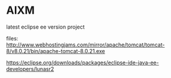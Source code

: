 # AIXM

latest eclipse ee version project  


files:  
http://www.webhostingjams.com/mirror/apache/tomcat/tomcat-8/v8.0.21/bin/apache-tomcat-8.0.21.exe


https://eclipse.org/downloads/packages/eclipse-ide-java-ee-developers/lunasr2

